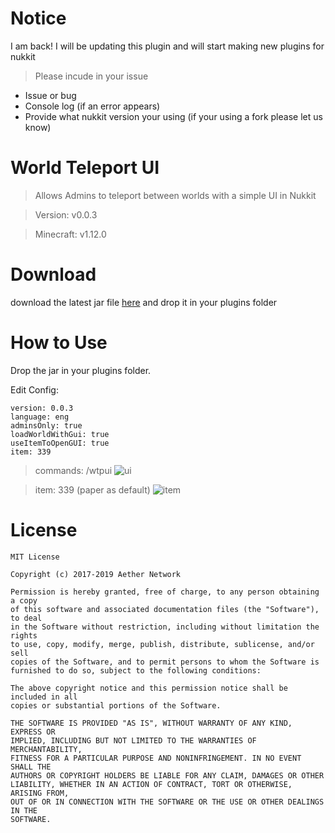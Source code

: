 # Notice
I am back! I will be updating this plugin and will start making new plugins for nukkit



> Please incude in your issue
* Issue or bug
* Console log (if an error appears) 
* Provide what nukkit version your using (if your using a fork please let us know)

# World Teleport UI

> Allows Admins to teleport between worlds with a simple UI in Nukkit

> Version: v0.0.3

> Minecraft: v1.12.0

# Download
download the latest jar file [here](https://github.com/AetherNetwork/WorldTpUI-Nukkit/releases) and drop it in your plugins folder

# How to Use
Drop the jar in your plugins folder.

Edit Config:
```
version: 0.0.3
language: eng
adminsOnly: true
loadWorldWithGui: true
useItemToOpenGUI: true
item: 339
```

> commands: /wtpui
![ui](https://i.imgur.com/oaLrGc5.png)

> item: 339 (paper as default)
![item](https://i.imgur.com/nK7KP2M.png)

# License
```
MIT License

Copyright (c) 2017-2019 Aether Network

Permission is hereby granted, free of charge, to any person obtaining a copy
of this software and associated documentation files (the "Software"), to deal
in the Software without restriction, including without limitation the rights
to use, copy, modify, merge, publish, distribute, sublicense, and/or sell
copies of the Software, and to permit persons to whom the Software is
furnished to do so, subject to the following conditions:

The above copyright notice and this permission notice shall be included in all
copies or substantial portions of the Software.

THE SOFTWARE IS PROVIDED "AS IS", WITHOUT WARRANTY OF ANY KIND, EXPRESS OR
IMPLIED, INCLUDING BUT NOT LIMITED TO THE WARRANTIES OF MERCHANTABILITY,
FITNESS FOR A PARTICULAR PURPOSE AND NONINFRINGEMENT. IN NO EVENT SHALL THE
AUTHORS OR COPYRIGHT HOLDERS BE LIABLE FOR ANY CLAIM, DAMAGES OR OTHER
LIABILITY, WHETHER IN AN ACTION OF CONTRACT, TORT OR OTHERWISE, ARISING FROM,
OUT OF OR IN CONNECTION WITH THE SOFTWARE OR THE USE OR OTHER DEALINGS IN THE
SOFTWARE.
```